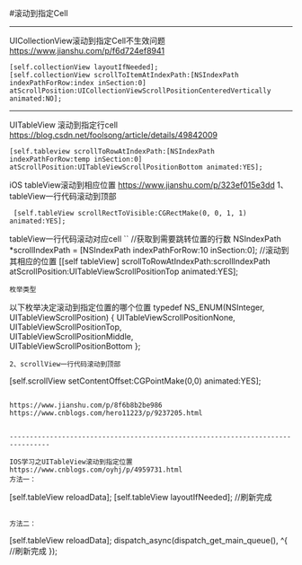 #滚动到指定Cell

 

-------------------------------------------------------

UICollectionView滚动到指定Cell不生效问题
https://www.jianshu.com/p/f6d724ef8941

```
[self.collectionView layoutIfNeeded];
[self.collectionView scrollToItemAtIndexPath:[NSIndexPath indexPathForRow:index inSection:0] atScrollPosition:UICollectionViewScrollPositionCenteredVertically animated:NO];
```
------------------------------------------------------------

UITableView 滚动到指定行cell
https://blog.csdn.net/foolsong/article/details/49842009
```
[self.tableview scrollToRowAtIndexPath:[NSIndexPath indexPathForRow:temp inSection:0] atScrollPosition:UITableViewScrollPositionBottom animated:YES];
```

iOS tableView滚动到相应位置
https://www.jianshu.com/p/323ef015e3dd
1、tableView一行代码滚动到顶部
```
 [self.tableView scrollRectToVisible:CGRectMake(0, 0, 1, 1) animated:YES];
```
tableView一行代码滚动对应cell
``
//获取到需要跳转位置的行数
NSIndexPath *scrollIndexPath = [NSIndexPath indexPathForRow:10 inSection:0];
//滚动到其相应的位置
[[self tableView] scrollToRowAtIndexPath:scrollIndexPath
        atScrollPosition:UITableViewScrollPositionTop animated:YES];
```
枚举类型
```
以下枚举决定滚动到指定位置的哪个位置
typedef NS_ENUM(NSInteger, UITableViewScrollPosition) {
    UITableViewScrollPositionNone,
    UITableViewScrollPositionTop,    
    UITableViewScrollPositionMiddle,   
    UITableViewScrollPositionBottom
};
```
2、scrollView一行代码滚动到顶部
```
  [self.scrollView setContentOffset:CGPointMake(0,0) animated:YES];
```

https://www.jianshu.com/p/8f6b8b2be986
https://www.cnblogs.com/hero11223/p/9237205.html


--------------------------------------------------------------------------------

IOS学习之UITableView滚动到指定位置
https://www.cnblogs.com/oyhj/p/4959731.html
方法一：
```
[self.tableView reloadData];
[self.tableView layoutIfNeeded];
//刷新完成
```

方法二：
```
[self.tableView reloadData];
dispatch_async(dispatch_get_main_queue(), ^{
    //刷新完成
});
```


 

